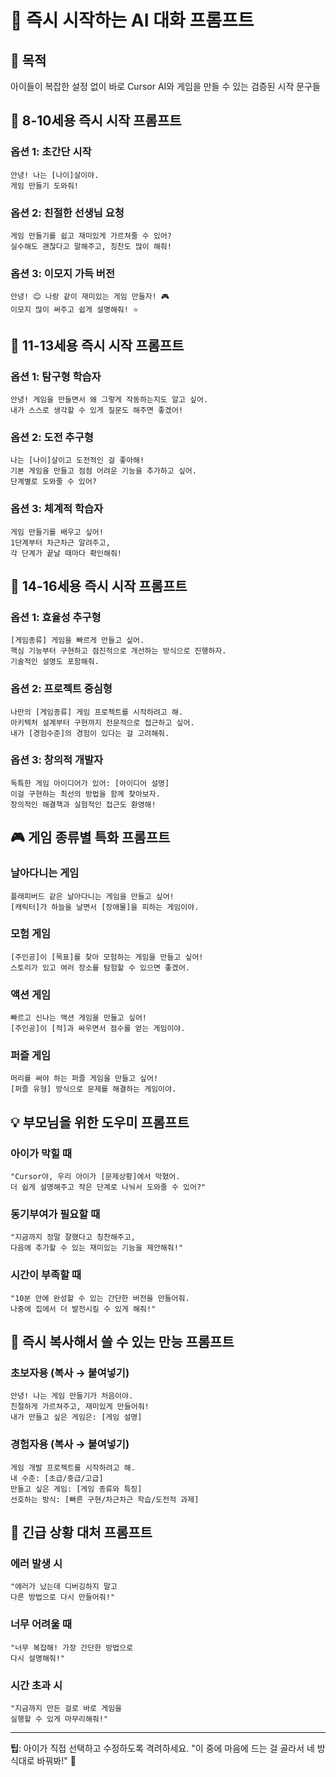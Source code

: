 # 🚀 즉시 시작하는 AI 대화 프롬프트

## 🎯 목적
아이들이 복잡한 설정 없이 바로 Cursor AI와 게임을 만들 수 있는 검증된 시작 문구들

## 🧒 8-10세용 즉시 시작 프롬프트

### 옵션 1: 초간단 시작
```
안녕! 나는 [나이]살이야. 
게임 만들기 도와줘!
```

### 옵션 2: 친절한 선생님 요청
```
게임 만들기를 쉽고 재미있게 가르쳐줄 수 있어?
실수해도 괜찮다고 말해주고, 칭찬도 많이 해줘!
```

### 옵션 3: 이모지 가득 버전
```
안녕! 😊 나랑 같이 재미있는 게임 만들자! 🎮
이모지 많이 써주고 쉽게 설명해줘! ⭐
```

## 👦 11-13세용 즉시 시작 프롬프트

### 옵션 1: 탐구형 학습자
```
안녕! 게임을 만들면서 왜 그렇게 작동하는지도 알고 싶어.
내가 스스로 생각할 수 있게 질문도 해주면 좋겠어!
```

### 옵션 2: 도전 추구형
```
나는 [나이]살이고 도전적인 걸 좋아해!
기본 게임을 만들고 점점 어려운 기능을 추가하고 싶어.
단계별로 도와줄 수 있어?
```

### 옵션 3: 체계적 학습자
```
게임 만들기를 배우고 싶어!
1단계부터 차근차근 알려주고, 
각 단계가 끝날 때마다 확인해줘!
```

## 🧑 14-16세용 즉시 시작 프롬프트

### 옵션 1: 효율성 추구형
```
[게임종류] 게임을 빠르게 만들고 싶어.
핵심 기능부터 구현하고 점진적으로 개선하는 방식으로 진행하자.
기술적인 설명도 포함해줘.
```

### 옵션 2: 프로젝트 중심형
```
나만의 [게임종류] 게임 프로젝트를 시작하려고 해.
아키텍처 설계부터 구현까지 전문적으로 접근하고 싶어.
내가 [경험수준]의 경험이 있다는 걸 고려해줘.
```

### 옵션 3: 창의적 개발자
```
독특한 게임 아이디어가 있어: [아이디어 설명]
이걸 구현하는 최선의 방법을 함께 찾아보자.
창의적인 해결책과 실험적인 접근도 환영해!
```

## 🎮 게임 종류별 특화 프롬프트

### 날아다니는 게임
```
플래피버드 같은 날아다니는 게임을 만들고 싶어!
[캐릭터]가 하늘을 날면서 [장애물]을 피하는 게임이야.
```

### 모험 게임
```
[주인공]이 [목표]를 찾아 모험하는 게임을 만들고 싶어!
스토리가 있고 여러 장소를 탐험할 수 있으면 좋겠어.
```

### 액션 게임
```
빠르고 신나는 액션 게임을 만들고 싶어!
[주인공]이 [적]과 싸우면서 점수를 얻는 게임이야.
```

### 퍼즐 게임
```
머리를 써야 하는 퍼즐 게임을 만들고 싶어!
[퍼즐 유형] 방식으로 문제를 해결하는 게임이야.
```

## 💡 부모님을 위한 도우미 프롬프트

### 아이가 막힐 때
```
"Cursor야, 우리 아이가 [문제상황]에서 막혔어.
더 쉽게 설명해주고 작은 단계로 나눠서 도와줄 수 있어?"
```

### 동기부여가 필요할 때
```
"지금까지 정말 잘했다고 칭찬해주고,
다음에 추가할 수 있는 재미있는 기능을 제안해줘!"
```

### 시간이 부족할 때
```
"10분 안에 완성할 수 있는 간단한 버전을 만들어줘.
나중에 집에서 더 발전시킬 수 있게 해줘!"
```

## 🌟 즉시 복사해서 쓸 수 있는 만능 프롬프트

### 초보자용 (복사 → 붙여넣기)
```
안녕! 나는 게임 만들기가 처음이야.
친절하게 가르쳐주고, 재미있게 만들어줘!
내가 만들고 싶은 게임은: [게임 설명]
```

### 경험자용 (복사 → 붙여넣기)
```
게임 개발 프로젝트를 시작하려고 해.
내 수준: [초급/중급/고급]
만들고 싶은 게임: [게임 종류와 특징]
선호하는 방식: [빠른 구현/차근차근 학습/도전적 과제]
```

## 🚨 긴급 상황 대처 프롬프트

### 에러 발생 시
```
"에러가 났는데 디버깅하지 말고 
다른 방법으로 다시 만들어줘!"
```

### 너무 어려울 때
```
"너무 복잡해! 가장 간단한 방법으로 
다시 설명해줘!"
```

### 시간 초과 시
```
"지금까지 만든 걸로 바로 게임을 
실행할 수 있게 마무리해줘!"
```

---

**팁**: 아이가 직접 선택하고 수정하도록 격려하세요. 
"이 중에 마음에 드는 걸 골라서 네 방식대로 바꿔봐!" 🌈
